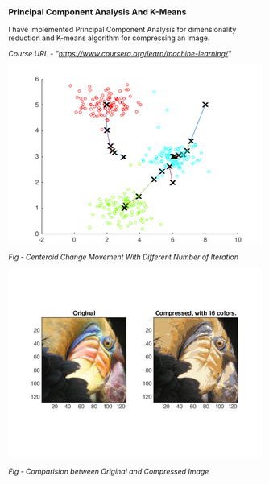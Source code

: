 ### Principal Component Analysis And K-Means

I have implemented Principal Component Analysis for dimensionality reduction and K-means algorithm for compressing an image. 

*Course URL - "https://www.coursera.org/learn/machine-learning/"*

![alt_text](https://github.com/TDeepanshPandey/Machine_Learning_Matlab/blob/master/Principal%20Component%20Analysis%20and%20K-means/screenshot_updated.png)

*Fig - Centeroid Change Movement With Different Number of Iteration*

![alt_text](https://github.com/TDeepanshPandey/Machine_Learning_Matlab/blob/master/Principal%20Component%20Analysis%20and%20K-means/Comparision.jpg)

*Fig - Comparision between Original and Compressed Image*
